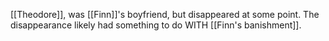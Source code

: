 [[Theodore]], was [[Finn]]'s boyfriend, but disappeared at some point. The disappearance likely had something to do WITH [[Finn's banishment]].